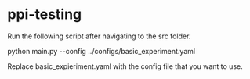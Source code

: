# ppi-testing
Run the following script after navigating to the src folder.

python main.py --config ../configs/basic_experiment.yaml

Replace basic_expieriment.yaml with the config file that you want to use.